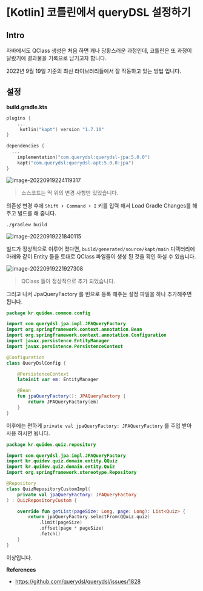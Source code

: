 # [Kotlin] 코틀린에서 queryDSL 설정하기

## Intro

자바에서도 QClass 생성은 처음 하면 꽤나 당황스러운 과정인데, 코틀린은 또 과정이 달랐기에 결과물을 기록으로 남기고자 합니다.

2022년 9월 19일 기준의 최신 라이브러리들에서 잘 작동하고 있는 방법 입니다.

## 설정

**build.gradle.kts**

```kotlin
plugins {
	...
 	 kotlin("kapt") version "1.7.10"
}

dependencies {
  ...
    implementation("com.querydsl:querydsl-jpa:5.0.0")
    kapt("com.querydsl:querydsl-apt:5.0.0:jpa")
}
```

![image-20220919224119317](https://raw.githubusercontent.com/Shane-Park/mdblog/main/backend/kotlin/querydsl.assets/image-20220919224119317.png)

> 소스코드는 딱 위의 변경 사항만 있었습니다.

의존성 변경 후에 `Shift + Command + I` 키를 입력 해서 Load Gradle Changes를 해 주고 빌드를 해 줍니다.

```bash
./gradlew build
```

![image-20220919221840115](https://raw.githubusercontent.com/Shane-Park/mdblog/main/backend/kotlin/querydsl.assets/image-20220919221840115.png)

빌드가 정상적으로 이루어 졌다면, `build/generated/source/kapt/main` 디렉터리에 아래와 같이 Entity 들을 토대로 QClass 파일들이 생성 된 것을 확인 하실 수 있습니다.

![image-20220919221927308](https://raw.githubusercontent.com/Shane-Park/mdblog/main/backend/kotlin/querydsl.assets/image-20220919221927308.png)

> QClass 들이 정상적으로 추가 되었습니다.

그러고 나서 JpaQueryFactory 를 빈으로 등록 해주는 설정 파일을 하나 추가해주면 됩니다.

```kotlin
package kr.quidev.common.config

import com.querydsl.jpa.impl.JPAQueryFactory
import org.springframework.context.annotation.Bean
import org.springframework.context.annotation.Configuration
import javax.persistence.EntityManager
import javax.persistence.PersistenceContext

@Configuration
class QueryDslConfig {

    @PersistenceContext
    lateinit var em: EntityManager

    @Bean
    fun jpaQueryFactory(): JPAQueryFactory {
        return JPAQueryFactory(em)
    }
}

```

이후에는 편하게 `private val jpaQueryFactory: JPAQueryFactory` 를 주입 받아 사용 하시면 됩니다.

```kotlin
package kr.quidev.quiz.repository

import com.querydsl.jpa.impl.JPAQueryFactory
import kr.quidev.quiz.domain.entity.QQuiz
import kr.quidev.quiz.domain.entity.Quiz
import org.springframework.stereotype.Repository

@Repository
class QuizRepositoryCustomImpl(
    private val jpaQueryFactory: JPAQueryFactory
) : QuizRepositoryCustom {

    override fun getList(pageSize: Long, page: Long): List<Quiz> {
        return jpaQueryFactory.selectFrom(QQuiz.quiz)
            .limit(pageSize)
            .offset(page * pageSize)
            .fetch()
    }
}
```

이상입니다. 

**References**

- https://github.com/querydsl/querydsl/issues/1828